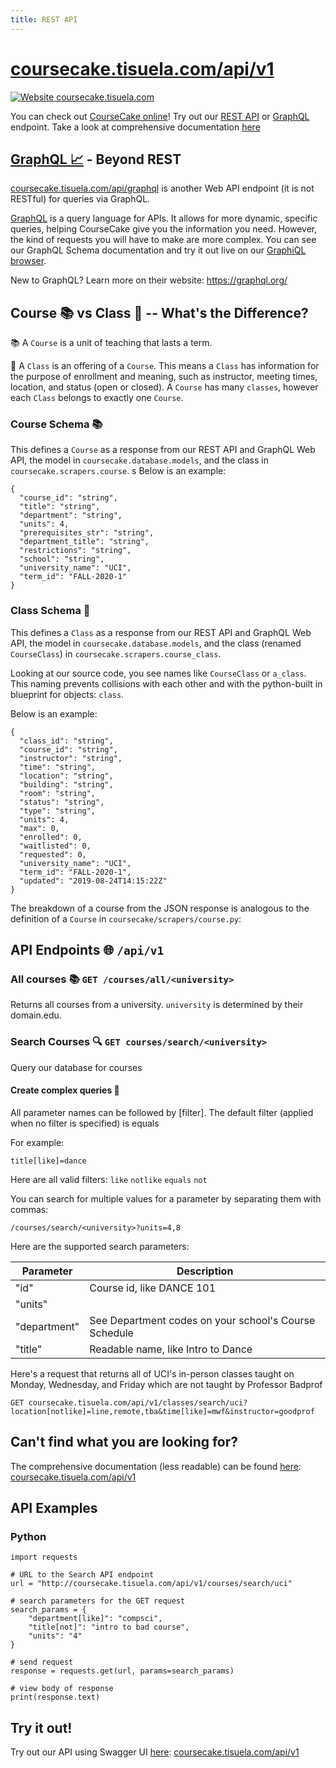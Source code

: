```yaml
---
title: REST API
---
```

# [coursecake.tisuela.com/api/v1](http://coursecake.tisuela.com/api/v1)
 [![Website coursecake.tisuela.com](https://img.shields.io/website?label=Web%20API&up_color=success&up_message=up&url=https%3A%2F%2Fcoursecake.tisuela.com)](https://coursecake.tisuela.com/)

You can check out [CourseCake online](coursecake.tisuela.com)! Try out our [REST API](http://coursecake.tisuela.com/api/v1) or [GraphQL](http://coursecake.tisuela.com/api/graphql) endpoint. Take a look at comprehensive documentation [here](http://coursecake.tisuela.com/api/v1)


## [GraphQL 📈](http://coursecake.tisuela.com/api/graphql) - Beyond REST
[coursecake.tisuela.com/api/graphql](http://coursecake.tisuela.com/api/graphql) is another Web API endpoint (it is not RESTful) for queries via GraphQL.

[GraphQL](https://graphql.org/) is a query language for APIs. It allows for more dynamic, specific queries, helping CourseCake give you the information you need. However, the kind of requests you will have to make are more complex. You can see our GraphQL Schema documentation and try it out live on our [GraphiQL browser](http://coursecake.tisuela.com/api/graphql).  

New to GraphQL? Learn more on their website: https://graphql.org/

## Course 📚 vs Class 📝 -- What's the Difference?
📚 A `Course` is a unit of teaching that lasts a term.

📝 A `Class` is an offering of a `Course`. This means a `Class` has information for the purpose of enrollment and meaning, such as  instructor, meeting times, location, and status (open or closed). A `Course` has many `classes`, however each `Class` belongs to exactly one `Course`.


### Course Schema 📚
This defines a `Course` as a response from our REST API and GraphQL Web API, the model in `coursecake.database.models`, and the class in `coursecake.scrapers.course`.
s
Below is an example:
```
{
  "course_id": "string",
  "title": "string",
  "department": "string",
  "units": 4,
  "prerequisites_str": "string",
  "department_title": "string",
  "restrictions": "string",
  "school": "string",
  "university_name": "UCI",
  "term_id": "FALL-2020-1"
}

```

### Class Schema 📝
This defines a `Class` as a response from our REST API and GraphQL Web API, the model in `coursecake.database.models`, and the class (renamed `CourseClass`) in `coursecake.scrapers.course_class`.

Looking at our source code, you see names like `CourseClass` or `a_class`. This naming prevents collisions with each other and with the python-built in blueprint for objects: `class`.

Below is an example:
```
{
  "class_id": "string",
  "course_id": "string",
  "instructor": "string",
  "time": "string",
  "location": "string",
  "building": "string",
  "room": "string",
  "status": "string",
  "type": "string",
  "units": 4,
  "max": 0,
  "enrolled": 0,
  "waitlisted": 0,
  "requested": 0,
  "university_name": "UCI",
  "term_id": "FALL-2020-1",
  "updated": "2019-08-24T14:15:22Z"
}
```

The breakdown of a course from the JSON response is analogous to the definition of a `Course` in `coursecake/scrapers/course.py`:

## API Endpoints 🌐 `/api/v1`

### All courses 📚 `GET /courses/all/<university>`
Returns all courses from a university.
`university` is determined by their domain.edu.

### Search Courses 🔍 `GET courses/search/<university>`
Query our database for courses


#### Create complex queries 🔬
All parameter names can be followed by [filter].
The default filter (applied when no filter is specified) is equals

For example:
```
title[like]=dance
```

Here are all valid filters:
`like`
`notlike`
`equals`
`not`

You can search for multiple values for a parameter by separating them with commas:
```
/courses/search/<university>?units=4,8
```

Here are the supported search parameters:

Parameter |  Description
--- | ---
"id" | Course id, like DANCE 101
"units" |
"department" | See Department codes on your school's Course Schedule
"title" | Readable name, like Intro to Dance


Here's a request that returns all of UCI's in-person classes taught on Monday, Wednesday, and Friday which are not taught by Professor Badprof
```
GET coursecake.tisuela.com/api/v1/classes/search/uci?location[notlike]=line,remote,tba&time[like]=mwf&instructor=goodprof
```



## Can't find what you are looking for?
The comprehensive documentation (less readable) can be found [here](http://coursecake.tisuela.com/api/v1):
[coursecake.tisuela.com/api/v1](http://coursecake.tisuela.com/api/v1)


## API Examples

### Python
```
import requests

# URL to the Search API endpoint
url = "http://coursecake.tisuela.com/api/v1/courses/search/uci"    

# search parameters for the GET request
search_params = {
    "department[like]": "compsci",
    "title[not]": "intro to bad course",
    "units": "4"
}

# send request
response = requests.get(url, params=search_params)

# view body of response
print(response.text)
```

## Try it out!
Try out our API using Swagger UI [here](http://coursecake.tisuela.com/api/v1):
[coursecake.tisuela.com/api/v1](http://coursecake.tisuela.com/api/v1)
